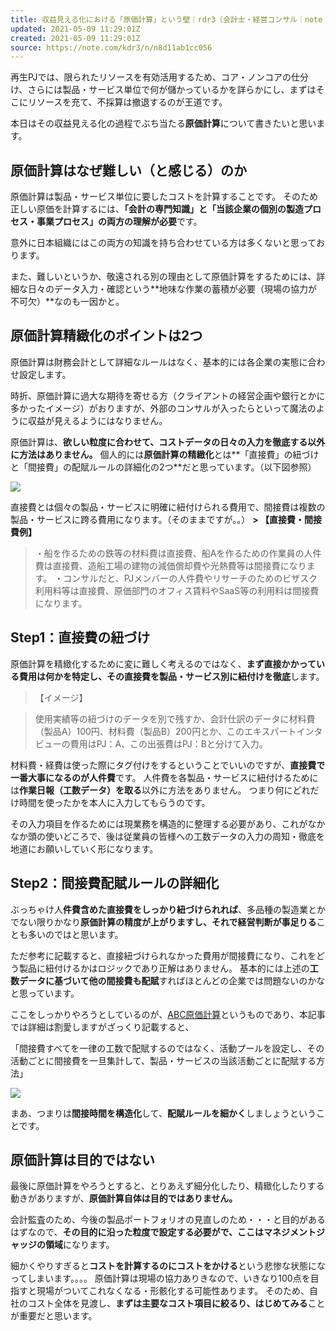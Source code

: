 ```yaml
---
title: 収益見える化における「原価計算」という壁｜rdr3（会計士・経営コンサル｜note
updated: 2021-05-09 11:29:01Z
created: 2021-05-09 11:29:01Z
source: https://note.com/kdr3/n/n8d11ab1cc056
---
```


再生PJでは、限られたリソースを有効活用するため、コア・ノンコアの仕分け、さらには製品・サービス単位で何が儲かっているかを詳らかにし、まずはそこにリソースを充て、不採算は撤退するのが王道です。

本日はその収益見える化の過程でぶち当たる**原価計算**について書きたいと思います。

## 原価計算はなぜ難しい（と感じる）のか

原価計算は製品・サービス単位に要したコストを計算することです。
そのため正しい原価を計算するには、**「会計の専門知識」と「当該企業の個別の製造プロセス・事業プロセス」の両方の理解が必要**です。

意外に日本組織にはこの両方の知識を持ち合わせている方は多くないと思っております。

また、難しいというか、敬遠される別の理由として原価計算をするためには、詳細な日々のデータ入力・確認という**地味な作業の蓄積が必要（現場の協力が不可欠）**なのも一因かと。

## 原価計算精緻化のポイントは2つ

原価計算は財務会計として詳細なルールはなく、基本的には各企業の実態に合わせ設定します。

時折、原価計算に過大な期待を寄せる方（クライアントの経営企画や銀行とかに多かったイメージ）がおりますが、外部のコンサルが入ったらといって魔法のように収益が見えるようにはなりません。

原価計算は、**欲しい粒度に合わせて、コストデータの日々の入力を徹底する以外に方法はありません。**
個人的には**原価計算の精緻化**とは**「直接費」の紐づけと「間接費」の配賦ルールの詳細化の2つ**だと思っています。（以下図参照）

![](https://assets.st-note.com/production/uploads/images/51906439/picture_pc_925e62cfa37f93acf87f02558d1be209.jpg?width=800)

直接費とは個々の製品・サービスに明確に紐付けられる費用で、間接費は複数の製品・サービスに跨る費用になります。（そのままですが。。）
**> 【直接費・間接費例】**
> ・船を作るための鉄等の材料費は直接費、船Aを作るための作業員の人件費は直接費、造船工場の建物の減価償却費や光熱費等は間接費になります。
> ・コンサルだと、PJメンバーの人件費やリサーチのためのビザスク利用料等は直接費、原価部門のオフィス賃料やSaaS等の利用料は間接費になります。

## **Step1：直接費の紐づけ**

原価計算を精緻化するために変に難しく考えるのではなく、**まず直接かかっている費用は何かを特定し、その直接費を製品・サービス別に紐付けを徹底**します。
> 【イメージ】

> 使用実績等の紐づけのデータを別で残すか、会計仕訳のデータに材料費（製品A）100円、材料費（製品B）200円とか、このエキスパートインタビューの費用はPJ：A、この出張費はPJ：Bと分けて入力。

材料費・経費は使った際にタグ付けをするということでいいのですが、**直接費で一番大事になるのが人件費**です。
人件費を各製品・サービスに紐付けるためには**作業日報（工数データ）を取る**以外に方法をありません。
つまり何にどれだけ時間を使ったかを本人に入力してもらうのです。

その入力項目を作るためには現業務を構造的に整理する必要があり、これがなかなか頭の使いどころで、後は従業員の皆様への工数データの入力の周知・徹底を地道にお願いしていく形になります。

## **Step2：間接費配賦ルールの詳細化**

ぶっちゃけ人**件費含めた直接費をしっかり紐づけられれば**、多品種の製造業とかでない限りかなり**原価計算の精度が上がりますし、それで経営判断が事足りる**ことも多いのではと思います。

ただ参考に記載すると、直接紐づけられなかった費用が間接費になり、これをどう製品に紐付けるかはロジックであり正解はありません。
基本的には上述の**工数データに基づいて他の間接費も配賦**すればほとんどの企業では問題ないのかなと思っています。

ここをしっかりやろうとしているのが、[ABC原価計算](https://mba.globis.ac.jp/about_mba/glossary/detail-11613.html)というものであり、本記事では詳細は割愛しますがざっくり記載すると、

「間接費すべてを一律の工数で配賦するのではなく、活動プールを設定し、その活動ごとに間接費を一旦集計して、製品・サービスの当該活動ごとに配賦する方法」

![](https://assets.st-note.com/production/uploads/images/51909531/picture_pc_c982d65fa5de956e2635723d3d9192f8.jpg?width=800)

まあ、つまりは**間接時間を構造化**して、**配賦ルールを細かく**しましょうということです。

## 原価計算は目的ではない

最後に原価計算をやろうとすると、とりあえず細分化したり、精緻化したりする動きがありますが、**原価計算自体は目的ではありません。**

会計監査のため、今後の製品ポートフォリオの見直しのため・・・と目的があるはずなので、**その目的に沿った粒度で設定する必要がで、ここはマネジメントジャッジの領域**になります。

細かくやりすぎると**コストを計算するのにコストをかける**という悲惨な状態になってしまいます。。。。
原価計算は現場の協力ありきなので、いきなり100点を目指すと現場がついてこれなくなる・形骸化する可能性あります。
そのため、自社のコスト全体を見渡し、**まずは主要なコスト項目に絞るり、はじめてみる**ことが重要だと思います。
